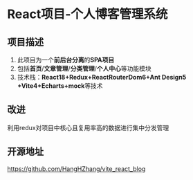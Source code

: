# React项目-个人博客管理系统

## 项目描述

1. 此项目为一个**前后台分离**的**SPA项目**
2. 包括**首页**/**文章管理**/**分类管理**/**个人中心**等功能模块
3. 技术栈：**React18+Redux+ReactRouterDom6+Ant Design5 +Vite4+Echarts+mock**等技术

## 改进
利用redux对项目中核心且复用率高的数据进行集中分发管理

## 开源地址

https://github.com/HangHZhang/vite_react_blog
